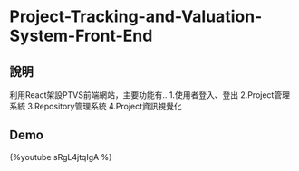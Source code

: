 # Project-Tracking-and-Valuation-System-Front-End
## 說明
利用React架設PTVS前端網站，主要功能有..
1.使用者登入、登出
2.Project管理系統
3.Repository管理系統
4.Project資訊視覺化

## Demo
{%youtube sRgL4jtqIgA %}
